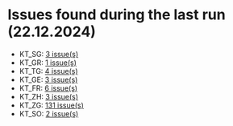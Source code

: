 # Issues found during the last run (22.12.2024)

- KT_SG: [3 issue(s)](tools/KT_SG_errors.csv)
- KT_GR: [1 issue(s)](tools/KT_GR_errors.csv)
- KT_TG: [4 issue(s)](tools/KT_TG_errors.csv)
- KT_GE: [3 issue(s)](tools/KT_GE_errors.csv)
- KT_FR: [6 issue(s)](tools/KT_FR_errors.csv)
- KT_ZH: [3 issue(s)](tools/KT_ZH_errors.csv)
- KT_ZG: [131 issue(s)](tools/KT_ZG_errors.csv)
- KT_SO: [2 issue(s)](tools/KT_SO_errors.csv)
